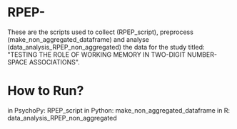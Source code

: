 # RPEP-
These are the scripts used to collect (RPEP_script), preprocess (make_non_aggregated_dataframe) and analyse (data_analysis_RPEP_non_aggregated) the data for the study titled: "TESTING THE ROLE OF WORKING MEMORY IN TWO-DIGIT NUMBER- SPACE ASSOCIATIONS".

# How to Run?
in PsychoPy: RPEP_script
in Python: make_non_aggregated_dataframe
in R: data_analysis_RPEP_non_aggregated
